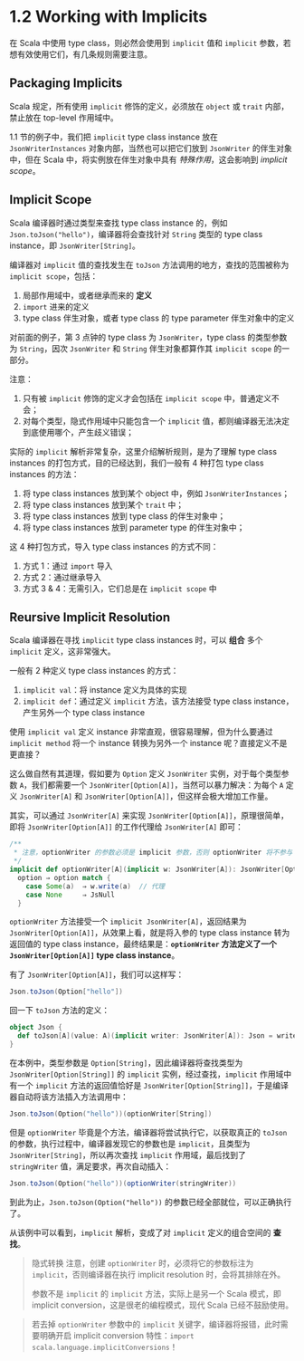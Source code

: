 # 1.2 Working with Implicits

在 Scala 中使用 type class，则必然会使用到 `implicit` 值和 `implicit` 参数，若想有效使用它们，有几条规则需要注意。

## Packaging Implicits

Scala 规定，所有使用 `implicit` 修饰的定义，必须放在 `object` 或 `trait` 内部，禁止放在 top-level 作用域中。

1.1 节的例子中，我们把 `implicit` type class instance 放在 `JsonWriterInstances` 对象内部，当然也可以把它们放到 `JsonWriter` 的伴生对象中，但在 Scala 中，将实例放在伴生对象中具有 *特殊作用*，这会影响到 *implicit scope*。

## Implicit Scope

Scala 编译器时通过类型来查找 type class instance 的，例如 `Json.toJson("hello")`，编译器将会查找针对 `String` 类型的 type class instance，即 `JsonWriter[String]`。

编译器对 `implicit` 值的查找发生在 `toJson` 方法调用的地方，查找的范围被称为 `implicit scope`，包括：

1. 局部作用域中，或者继承而来的 **定义**
2. `import` 进来的定义
3. type class 伴生对象，或者 type class 的 type parameter 伴生对象中的定义

对前面的例子，第 3 点钟的 type class 为 `JsonWriter`，type class 的类型参数为 `String`，因次 `JsonWriter` 和 `String` 伴生对象都算作其 `implicit scope` 的一部分。

注意：

1. 只有被 `implicit` 修饰的定义才会包括在 `implicit scope` 中，普通定义不会；
2. 对每个类型，隐式作用域中只能包含一个 `implicit` 值，都则编译器无法决定到底使用哪个，产生歧义错误；

实际的 `implicit` 解析非常复杂，这里介绍解析规则，是为了理解 type class instances 的打包方式，目的已经达到，我们一般有 4 种打包 type class instances 的方法：

1. 将 type class instances 放到某个 object 中，例如 `JsonWriterInstances`；
2. 将 type class instances 放到某个 `trait` 中；
3. 将 type class instances 放到 type class 的伴生对象中；
4. 将 type class instances 放到 parameter type 的伴生对象中；

这 4 种打包方式，导入 type class instances 的方式不同：

1. 方式 1：通过 `import` 导入
2. 方式 2：通过继承导入
3. 方式 3 & 4：无需引入，它们总是在 `implicit scope` 中

## Reursive Implicit Resolution

Scala 编译器在寻找 `implicit` type class instances 时，可以 **组合** 多个 `implicit` 定义，这非常强大。

一般有 2 种定义 type class instances 的方式：

1. `implicit val`：将 instance 定义为具体的实现
2. `implicit def`：通过定义 `implicit` 方法，该方法接受 type class instance，产生另外一个 type class instance

使用 `implicit val` 定义 instance 非常直观，很容易理解，但为什么要通过 `implicit method` 将一个 instance 转换为另外一个 instance 呢？直接定义不是更直接？

这么做自然有其道理，假如要为 `Option` 定义 `JsonWriter` 实例，对于每个类型参数 `A`，我们都需要一个 `JsonWriter[Option[A]]`，当然可以暴力解决：为每个 `A` 定义 `JsonWriter[A]` 和 `JsonWriter[Option[A]]`，但这样会极大增加工作量。

其实，可以通过 `JsonWriter[A]` 来实现 `JsonWriter[Option[A]]`，原理很简单，即将 `JsonWriter[Option[A]]` 的工作代理给 `JsonWriter[A]` 即可：

```Scala
/**
 * 注意，optionWriter 的参数必须是 implicit 参数，否则 optionWriter 将不参与 implicit resolution！
 */
implicit def optionWriter[A](implicit w: JsonWriter[A]): JsonWriter[Option[A]] =
  option ⇒ option match {
    case Some(a)  ⇒ w.write(a)  // 代理
    case None     ⇒ JsNull
  }
```

`optionWriter` 方法接受一个 `implicit JsonWriter[A]`，返回结果为 `JsonWriter[Option[A]]`，从效果上看，就是将入参的 type class instance 转为返回值的 type class instance，最终结果是：**`optionWriter` 方法定义了一个 `JsonWriter[Option[A]]` type class instance**。

有了 `JsonWriter[Option[A]]`，我们可以这样写：

```Scala
Json.toJson(Option["hello"])
```

回一下 `toJson` 方法的定义：

```Scala
object Json {
  def toJson[A](value: A)(implicit writer: JsonWriter[A]): Json = writer.write(value)
}
```

在本例中，类型参数是 `Option[String]`，因此编译器将查找类型为 `JsonWriter[Option[String]]` 的 `implicit` 实例，经过查找，`implicit` 作用域中有一个 `implicit` 方法的返回值恰好是 `JsonWriter[Option[String]]`，于是编译器自动将该方法插入方法调用中：

```Scala
Json.toJson(Option("hello"))(optionWriter[String])
```

但是 `optionWriter` 毕竟是个方法，编译器将尝试执行它，以获取真正的 `toJson` 的参数，执行过程中，编译器发现它的参数也是 `implicit`，且类型为 `JsonWriter[String]`，所以再次查找 `implicit` 作用域，最后找到了 `stringWriter` 值，满足要求，再次自动插入：

```Scala
Json.toJson(Option("hello"))(optionWriter(stringWriter))
```

到此为止，`Json.toJson(Option("hello"))` 的参数已经全部就位，可以正确执行了。

从该例中可以看到，`implicit` 解析，变成了对 `implicit` 定义的组合空间的 **查找**。


>隐式转换
>注意，创建 `optionWriter` 时，必须将它的参数标注为 `implicit`，否则编译器在执行 implicit resolution 时，会将其排除在外。
>
>参数不是 `implicit` 的 `implicit` 方法，实际上是另一个 Scala 模式，即 implicit conversion，这是很老的编程模式，现代 Scala 已经不鼓励使用。

>若去掉 `optionWriter` 参数中的 `implicit` 关键字，编译器将报错，此时需要明确开启 implicit conversion 特性：`import scala.language.implicitConversions`！